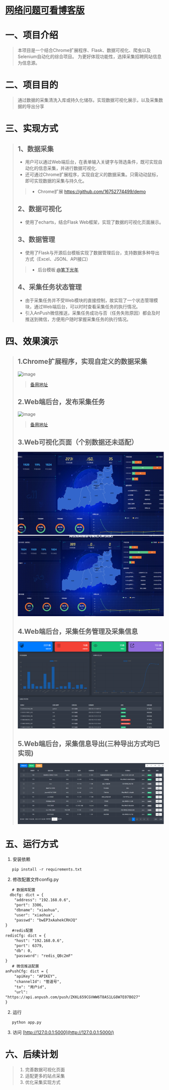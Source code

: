 # [网络问题可看博客版](https://www.xaiohua.icu/?p=175)

# 一、项目介绍

> 本项目是一个结合Chrome扩展程序、Flask、数据可视化、爬虫以及Selenium自动化的综合项目。 为更好体现功能性，选择采集招聘网站信息为信息源。

# 二、项目目的

> 通过数据的采集清洗入库或持久化储存。实现数据可视化展示，以及采集数据的导出分享

# 三、实现方式

> ## 1、数据采集
>* 用户可以通过Web端后台，在表单输入关键字与筛选条件，既可实现自动化的信息采集，并进行数据可视化.
>* 还可通过Chrome扩展程序，实现自定义的数据采集。只需动动鼠标，即可实现数据的采集与持久化。
>> * Chrome扩展 https://github.com/16752774499/demo
>## 2、数据可视化
>* 使用了echarts，结合Flask Web框架，实现了数据的可视化页面展示。
>## 3、数据管理
>* 使用了Flask与开源后台模板实现了数据管理后台，支持数据多种导出方式（Excel、JSON、API接口）
>> * 后台模板 [@笔下光年]( https://gitee.com/yinqi/light-year-admin-using-v5-for-example)
>## 4、采集任务状态管理
>* 由于采集任务并不受Web模块的直接控制，故实现了一个状态管理模块，通过Web端后台，可以时时查看采集任务的执行情况。
>* 引入AnPush微信推送，采集任务成功与否（任务失败原因）都会及时推送到微信，方便用户随时掌握采集任务的执行情况。

# 四、效果演示

> ## 1.Chrome扩展程序，实现自定义的数据采集
>![image](https://www.xaiohua.icu/wp-content/uploads/2024/07/Chrome扩展自定义采集.gif)
>> [备用地址](md_src/Chrome扩展自定义采集.gif)
>## 2.Web端后台，发布采集任务
>![image](https://www.xaiohua.icu/wp-content/uploads/2024/07/Web后台发布采集任务.gif)
>> [备用地址](md_src/Web后台发布采集任务.gif)
>## 3.Web可视化页面（个别数据还未适配）
>![img_1.png](md_src/img_1.png)
> ![img.png](md_src/img.png)
>## 4.Web端后台，采集任务管理及采集信息
>![img_2.png](md_src/img_2.png)
>## 5.Web端后台，采集信息导出(三种导出方式均已实现)
> ![img.png](md_src/img_3.png)

# 五、运行方式

1. 安装依赖

```
   pip install -r requirements.txt
```

2. 修改配置文件config.py

```
   # 数据库配置
  dbcfg: dict = {
    "address": "192.168.0.6",
    "port": 3306,
    "dbname": "xiaohua",
    "user": "xiaohua",
    "passwd": "bwEP3xAahekCRHJQ"
}
   #redis配置
redisCfg: dict = {
    "host": "192.168.0.6",
    "port": 6379,
    "db": 0,
    "password": "redis_QBc2mF"
}
   # 微信推送配置
anPushCfg: dict = {
    "apiKey": "APIKEY",
    "channelId": "管道号",
    "to": "用户id",
    "url": "https://api.anpush.com/push/ZKKL659CGVWW6T8AS1LG8W7E07BO27"
}
```

2. 运行

```
   python app.py
```

3. 访问 [http://127.0.0.1:5000](http://127.0.0.1:5000/)

# 六、后续计划

> 1. 完善数据可视化页面
>2. 适配更多的站点采集
>3. 优化采集实现方式


